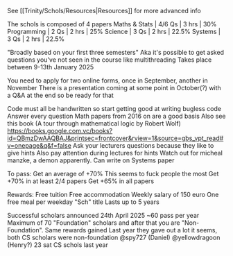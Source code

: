 See [[Trinity/Schols/Resources|Resources]] for more advanced info

The schols is composed of 4 papers
	Maths & Stats | 4/6 Qs | 3 hrs | 30%
	Programming | 2 Qs     | 2 hrs | 25%
	Science           | 3 Qs     | 2 hrs | 22.5%
	Systems          | 3 Qs     | 2 hrs | 22.5%

"Broadly based on your first three semesters"
	Aka it's possible to get asked questions you've not seen in the course like multithreading
Takes place between 9-13th January 2025

You need to apply for two online forms, once in September, another in November
There is a presentation coming at some point in October(?) with a Q&A at the end so be ready for that

Code must all be handwritten so start getting good at writing bugless code
Answer every question
Math papers from 2016 on are a good basis 
	Also see this book (A tour through mathematical logic by Robert Wolf)
		https://books.google.com.vc/books?id=QBmzDwAAQBAJ&printsec=frontcover&rview=1&source=gbs_vpt_read#v=onepage&q&f=false
Ask your lecturers questions because they like to give hints
Also pay attention during lectures for hints
Watch out for micheal manzke, a demon apparently. Can write on Systems paper

To pass:
	Get an average of +70%
		This seems to fuck people the most
	Get +70% in at least 2/4 papers
	Get +65% in all papers

Rewards:
	Free tuition
	Free accommodation
	Weekly salary of 150 euro
	One free meal per weekday
	"Sch" title
	Lasts up to 5 years

Successful scholars announced 24th April 2025
~60 pass per year
Maximum of 70 "Foundation" scholars and after that you are "Non-Foundation". Same rewards gained
Last year they gave out a lot it seems, both CS scholars were non-foundation
	@spy727 (Daniel)
	@yellowdragoon (Henry?)
23 sat CS schols last year